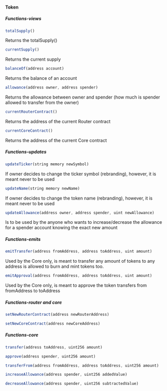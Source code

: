 #### Token
##### Functions-views

```js
totalSupply()

```
Returns the totalSupply()

```js
currentSupply()
```
Returns the current supply

```js
balanceOf(address account)
```
Returns the balance of an account

```js
allowance(address owner, address spender)
```
Returns the allowance between owner and spender (how much is spender allowed to transfer from the owner)

```js
currentRouterContract()
```
Returns the address of the current Router contract

```js
currentCoreContract()
```
Returns the address of the current Core contract

##### Functions-updates


```js
updateTicker(string memory newSymbol)
```
If owner decides to change the ticker symbol (rebranding), however, it is meant never to be used

```js
updateName(string memory newName)
```
If owner decides to change the token name (rebranding), however, it is meant never to be used


```js
updateAllowance(address owner, address spender, uint newAllowance)
```
Is to be used by the anyone who wants to increase/decrease the allowance for a spender account knowing the exact new amount

##### Functions-emits

```js
emitTransfer(address fromAddress, address toAddress, uint amount)
```
Used by the Core only, is meant to transfer any amount of tokens to any address is allowed to burn and mint tokens too.

```js
emitApproval(address fromAddress, address toAddress, uint amount)
```
Used by the Core only, is meant to approve the token transfers from fromAddress to toAddress

##### Functions-router and core
```js
setNewRouterContract(address newRouterAddress)
```


```js
setNewCoreContract(address newCoreAddress)
```



##### Functions-core


```js
transfer(address toAddress, uint256 amount)
```


```js
approve(address spender, uint256 amount)
```


```js
transferFrom(address fromAddress, address toAddress, uint256 amount)
```


```js
increaseAllowance(address spender, uint256 addedValue)
```


```js
decreaseAllowance(address spender, uint256 subtractedValue)
```
